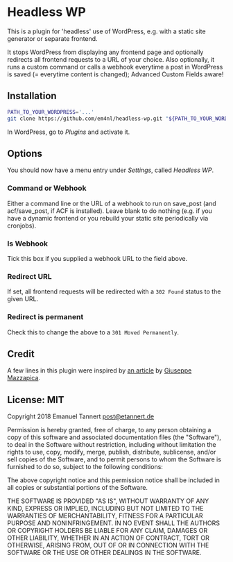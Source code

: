 # Headless WP

This is a plugin for 'headless' use of WordPress, e.g. with a static site generator or separate frontend.

It stops WordPress from displaying any frontend page and optionally redirects all frontend requests to a URL of your choice. Also optionally, it runs a custom command or calls a webhook everytime a post in WordPress is saved (= everytime content is changed); Advanced Custom Fields aware!

## Installation

```sh
PATH_TO_YOUR_WORDPRESS='...'
git clone https://github.com/em4nl/headless-wp.git "${PATH_TO_YOUR_WORDPRESS}/wp-content/plugins/em4nl-headless-wp"
```

In WordPress, go to *Plugins* and activate it.

## Options

You should now have a menu entry under *Settings*, called *Headless WP*.

### Command or Webhook

Either a command line or the URL of a webhook to run on save_post (and acf/save_post, if ACF is installed). Leave blank to do nothing (e.g. if you have a dynamic frontend or you rebuild your static site periodically via cronjobs).

### Is Webhook

Tick this box if you supplied a webhook URL to the field above.

### Redirect URL

If set, all frontend requests will be redirected with a `302 Found` status to the given URL.

### Redirect is permanent

Check this to change the above to a `301 Moved Permanently`.

## Credit

A few lines in this plugin were inspired by [an article](https://roots.io/routing-wp-requests/) by [Giuseppe Mazzapica](https://github.com/gmazzap).

## License: MIT

Copyright 2018 Emanuel Tannert <post@etannert.de>

Permission is hereby granted, free of charge, to any person obtaining a copy of this software and associated documentation files (the "Software"), to deal in the Software without restriction, including without limitation the rights to use, copy, modify, merge, publish, distribute, sublicense, and/or sell copies of the Software, and to permit persons to whom the Software is furnished to do so, subject to the following conditions:

The above copyright notice and this permission notice shall be included in all copies or substantial portions of the Software.

THE SOFTWARE IS PROVIDED "AS IS", WITHOUT WARRANTY OF ANY KIND, EXPRESS OR IMPLIED, INCLUDING BUT NOT LIMITED TO THE WARRANTIES OF MERCHANTABILITY, FITNESS FOR A PARTICULAR PURPOSE AND NONINFRINGEMENT. IN NO EVENT SHALL THE AUTHORS OR COPYRIGHT HOLDERS BE LIABLE FOR ANY CLAIM, DAMAGES OR OTHER LIABILITY, WHETHER IN AN ACTION OF CONTRACT, TORT OR OTHERWISE, ARISING FROM, OUT OF OR IN CONNECTION WITH THE SOFTWARE OR THE USE OR OTHER DEALINGS IN THE SOFTWARE.
